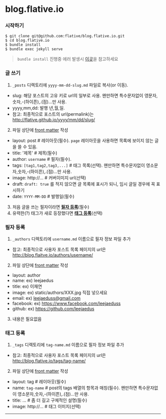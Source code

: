 blog.flative.io
==============

### 시작하기

```console
$ git clone git@github.com:flative/blog.flative.io.git
$ cd blog.flative.io
$ bundle install
$ bundle exec jekyll serve
```

> `bundle install` 진행중 에러 발생시 [이곳](https://github.com/SlatherOrg/slather/issues/227)을 참고하세요

### 글 쓰기

1. `_posts` 디렉토리에 `yyyy-mm-dd-slug.md` 파일로 복사(or 이동).
 - slug: 해당 포스트의 고유 키로 url의 일부로 사용. 왠만하면 특수문자없이 영문자,숫자,-(하이픈),.(점)...만 사용.
 - yyyy,mm,dd: 발행 년,월,일.
 - 참고: 최종적으로 포스트의 url(permalink)는 http://flative.github.io/yyyy/mm/dd/slug/
2. 파일 상단에 [front matter] 작성
 - layout: post # 레이아웃(필수). `page` 레이아웃을 사용하면 목록에 보이지 않는 글을 쓸 수 있음.
 - title: '제목' # 제목(필수)
 - author: `username` # 필자(필수).
 - tags: `[tag1,tag2,tag3,...]` # 태그 목록(선택). 왠만하면 특수문자없이 영소문자,숫자,-(하이픈),.(점)...만 사용.
 - image: http://... # 커버이미지 url(선택)
 - draft: `draft: true` 를 적지 않으면 글 목록에 표시가 되니, 임시 글일 경우에 꼭 표시하기
 - date: `YYYY-MM-DD` # 발행일(필수)
3. 처음 글을 쓰는 필자이라면 [**필자 등록**](#필자-등록)(필수)
4. 유력한(?) 태그가 새로 등장했다면 [**태그 등록**](#태그-등록)(선택)

### 필자 등록

1. `_authors` 디렉토리에 `username.md` 이름으로 필자 정보 파일 추가
 - 참고: 최종적으로 사용자 포스트 목록 페이지의 url은 http://blog.flaitve.io/authors/username/
2. 파일 상단에 [front matter] 작성
 - layout: author
 - name: ex) leejaedus
 - title: ex) 이재연
 - image: ex) static/authors/XXX.jpg 직접 넣으세요
 - email: ex) leejaeduss@gmail.com
 - facebook: ex) https://www.facebook.com/leejaeduss
 - github: ex) https://github.com/leejaedus
3. 내용은 필요없음

### 태그 등록

1. `_tags` 디렉토리에 `tag-name.md` 이름으로 필자 정보 파일 추가
 - 참고: 최종적으로 사용자 포스트 목록 페이지의 url은 http://blog.flative.io/tags/tag-name/
2. 파일 상단에 [front matter] 작성
 - layout: tag # 레이아웃(필수)
 - name: `tag-name` # post의 tags 배열의 항목과 매칭(필수). 왠만하면 특수문자없이 영소문자,숫자,-(하이픈),.(점)...만 사용.
 - title: ... # 좀 더 길고 구체적인 설명(필수)
 - image: http://... # 태그 이미지(선택)

---

[GitHub Pages]: https://pages.github.com
[Jekyll]: https://jekyllrb.com
[front matter]: https://jekyllrb.com/docs/frontmatter/
[gfm]: https://guides.github.com/features/mastering-markdown/
[kramdown]: http://kramdown.gettalong.org
[rouge]: http://rouge.jneen.net
